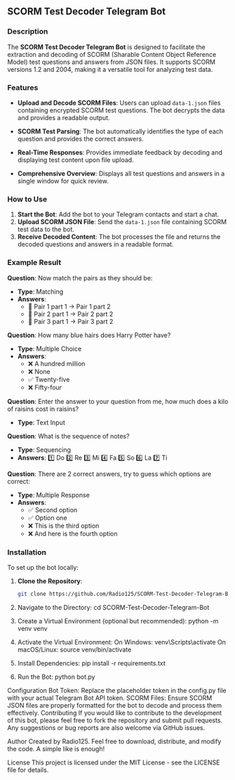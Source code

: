 ## SCORM Test Decoder Telegram Bot

### Description

The **SCORM Test Decoder Telegram Bot** is designed to facilitate the extraction and decoding of SCORM (Sharable Content Object Reference Model) test questions and answers from JSON files. It supports SCORM versions 1.2 and 2004, making it a versatile tool for analyzing test data.

### Features

- **Upload and Decode SCORM Files**: Users can upload `data-1.json` files containing encrypted SCORM test questions. The bot decrypts the data and provides a readable output.
  
- **SCORM Test Parsing**: The bot automatically identifies the type of each question and provides the correct answers.

- **Real-Time Responses**: Provides immediate feedback by decoding and displaying test content upon file upload.

- **Comprehensive Overview**: Displays all test questions and answers in a single window for quick review.

### How to Use

1. **Start the Bot**: Add the bot to your Telegram contacts and start a chat.
2. **Upload SCORM JSON File**: Send the `data-1.json` file containing SCORM test data to the bot.
3. **Receive Decoded Content**: The bot processes the file and returns the decoded questions and answers in a readable format.

### Example Result

**Question**: Now match the pairs as they should be:
- **Type**: Matching
- **Answers**:
  - 🔗 Pair 1 part 1 -> Pair 1 part 2
  - 🔗 Pair 2 part 1 -> Pair 2 part 2
  - 🔗 Pair 3 part 1 -> Pair 3 part 2

**Question**: How many blue hairs does Harry Potter have?
- **Type**: Multiple Choice
- **Answers**:
  - ❌ A hundred million
  - ❌ None
  - ✅ Twenty-five
  - ❌ Fifty-four

**Question**: Enter the answer to your question from me, how much does a kilo of raisins cost in raisins?
- **Type**: Text Input

**Question**: What is the sequence of notes?
- **Type**: Sequencing
- **Answers**:
  1️⃣ Do
  2️⃣ Re
  3️⃣ Mi
  4️⃣ Fa
  5️⃣ So
  6️⃣ La
  7️⃣ Ti

**Question**: There are 2 correct answers, try to guess which options are correct:
- **Type**: Multiple Response
- **Answers**:
  - ✅ Second option
  - ✅ Option one
  - ❌ This is the third option
  - ❌ And here is the fourth option
  
### Installation

To set up the bot locally:

1. **Clone the Repository**:
   ```bash
   git clone https://github.com/Radio125/SCORM-Test-Decoder-Telegram-Bot.git
   
2. Navigate to the Directory:
   cd SCORM-Test-Decoder-Telegram-Bot

3. Create a Virtual Environment (optional but recommended):
    python -m venv venv

4. Activate the Virtual Environment:
  On Windows:
    venv\Scripts\activate
  On macOS/Linux:
    source venv/bin/activate
   
5. Install Dependencies:
  pip install -r requirements.txt

6. Run the Bot:
  python bot.py

Configuration
Bot Token: Replace the placeholder token in the config.py file with your actual Telegram Bot API token.
SCORM Files: Ensure SCORM JSON files are properly formatted for the bot to decode and process them effectively.
Contributing
If you would like to contribute to the development of this bot, please feel free to fork the repository and submit pull requests. Any suggestions or bug reports are also welcome via GitHub issues.

Author
Created by Radio125. Feel free to download, distribute, and modify the code. A simple like is enough!

License
This project is licensed under the MIT License - see the LICENSE file for details.
